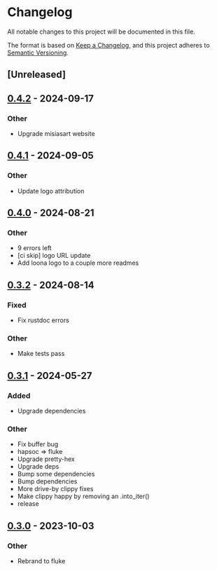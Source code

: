 # Changelog

All notable changes to this project will be documented in this file.

The format is based on [Keep a Changelog](https://keepachangelog.com/en/1.0.0/),
and this project adheres to [Semantic Versioning](https://semver.org/spec/v2.0.0.html).

## [Unreleased]

## [0.4.2](https://github.com/bearcove/loona/compare/loona-hpack-v0.4.1...loona-hpack-v0.4.2) - 2024-09-17

### Other

- Upgrade misiasart website

## [0.4.1](https://github.com/bearcove/loona/compare/loona-hpack-v0.4.0...loona-hpack-v0.4.1) - 2024-09-05

### Other
- Update logo attribution

## [0.4.0](https://github.com/bearcove/loona/compare/loona-hpack-v0.3.2...loona-hpack-v0.4.0) - 2024-08-21

### Other
- 9 errors left
- [ci skip] logo URL update
- Add loona logo to a couple more readmes

## [0.3.2](https://github.com/bearcove/loona/compare/loona-hpack-v0.3.1...loona-hpack-v0.3.2) - 2024-08-14

### Fixed
- Fix rustdoc errors

### Other
- Make tests pass

## [0.3.1](https://github.com/bearcove/fluke/compare/fluke-hpack-v0.3.0...fluke-hpack-v0.3.1) - 2024-05-27

### Added
- Upgrade dependencies

### Other
- Fix buffer bug
- hapsoc => fluke
- Upgrade pretty-hex
- Upgrade deps
- Bump some dependencies
- Bump dependencies
- More drive-by clippy fixes
- Make clippy happy by removing an .into_iter()
- release

## [0.3.0](https://github.com/bearcove/fluke/releases/tag/fluke-hpack-v0.3.0) - 2023-10-03

### Other

- Rebrand to fluke
